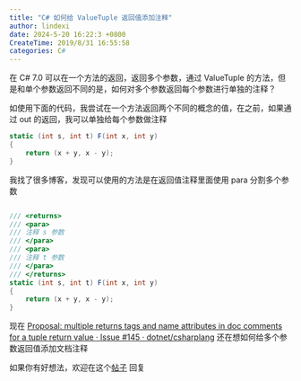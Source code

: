 ```yaml
---
title: "C# 如何给 ValueTuple 返回值添加注释"
author: lindexi
date: 2024-5-20 16:22:3 +0800
CreateTime: 2019/8/31 16:55:58
categories: C#
---
```


在 C# 7.0 可以在一个方法的返回，返回多个参数，通过 ValueTuple 的方法，但是和单个参数返回不同的是，如何对多个参数返回每个参数进行单独的注释？

<!--more-->


<!-- CreateTime:2019/8/31 16:55:58 -->


如使用下面的代码，我尝试在一个方法返回两个不同的概念的值，在之前，如果通过 out 的返回，我可以单独给每个参数做注释

```csharp
static (int s, int t) F(int x, int y)
{
    return (x + y, x - y);
}
```

我找了很多博客，发现可以使用的方法是在返回值注释里面使用 para 分割多个参数

```csharp

/// <returns>
/// <para>
/// 注释 s 参数
/// </para>
/// <para>
/// 注释 t 参数
/// </para>
/// </returns>
static (int s, int t) F(int x, int y)
{
    return (x + y, x - y);
}
```

现在 [Proposal: multiple returns tags and name attributes in doc comments for a tuple return value · Issue #145 · dotnet/csharplang](https://github.com/dotnet/csharplang/issues/145 ) 还在想如何给多个参数返回值添加文档注释

如果你有好想法，欢迎在这个[帖子](https://github.com/dotnet/csharplang/issues/145) 回复


